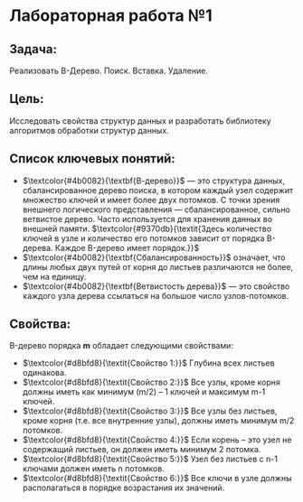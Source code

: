 # Лабораторная работа №1

## Задача:
Реализовать B-Дерево. Поиск. Вставка. Удаление.
## Цель:
Исследовать свойства структур данных и разработать
библиотеку алгоритмов обработки структур данных.

## Список ключевых понятий:
* $\textcolor{#4b0082}{\textbf{В-дерево}}$ — это структура данных, сбалансированное дерево поиска, в котором каждый узел содержит множество ключей и имеет более двух потомков. С точки зрения внешнего логического представления — сбалансированное, сильно ветвистое дерево. Часто используется для хранения данных во внешней памяти.
  $\textcolor{#9370db}{\textit{Здесь количество ключей в узле и количество его потомков зависит от порядка B-дерева. Каждое B-дерево имеет порядок.}}$
* $\textcolor{#4b0082}{\textbf{Сбалансированность}}$ означает, что длины любых двух путей от корня до листьев различаются не более, чем на единицу.
* $\textcolor{#4b0082}{\textbf{Ветвистость дерева}}$ — это свойство каждого узла дерева ссылаться на большое число узлов-потомков.

## Свойства:
B-дерево порядка **m** обладает следующими свойствами:

* $\textcolor{#d8bfd8}{\textit{Свойство 1:}}$ Глубина всех листьев одинакова.
* $\textcolor{#d8bfd8}{\textit{Свойство 2:}}$ Все узлы, кроме корня должны иметь как минимум (m/2) – 1 ключей и максимум m-1 ключей.
* $\textcolor{#d8bfd8}{\textit{Свойство 3:}}$ Все узлы без листьев, кроме корня (т.е. все внутренние узлы), должны иметь минимум m/2 потомков.
* $\textcolor{#d8bfd8}{\textit{Свойство 4:}}$ Если корень – это узел не содержащий листьев, он должен иметь минимум 2 потомка.
* $\textcolor{#d8bfd8}{\textit{Свойство 5:}}$ Узел без листьев с n-1 ключами должен иметь n потомков.
* $\textcolor{#d8bfd8}{\textit{Свойство 6:}}$ Все ключи в узле должны располагаться в порядке возрастания их значений.

